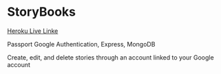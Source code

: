 # StoryBooks

[Heroku Live Linke](http://storybooks5.herokuapp.com)

Passport Google Authentication, Express, MongoDB

Create, edit, and delete stories through an account linked to your Google account
